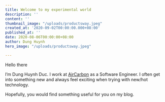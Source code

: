 ```yaml
---
title: Welcome to my experimental world
description: ''
content: ''
thumbnail_image: "/uploads/productsway.jpeg"
created_at: '2020-09-02T00:00:00.000+08:00'
published_at: ''
date: 2020-08-06T00:00:00+08:00
author: Dung Huynh
hero_image: "/uploads/productsway.jpeg"

---
```

Hello there

I’m Dung Huynh Duc. I work at [AirCarbon](https://aircarbon.co/) as a Software Engineer. I often get into something new and always feel exciting when trying with new/hot technology. 

Hopefully, you would find something useful for you on my blog.